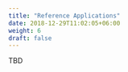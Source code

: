 ```yaml
---
title: "Reference Applications"
date: 2018-12-29T11:02:05+06:00
weight: 6
draft: false
---
```


TBD

